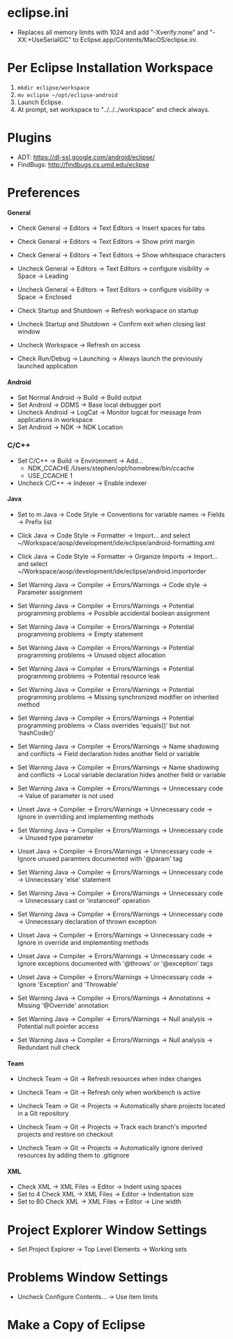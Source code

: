 # eclipse.ini
- Replaces all memory limits with 1024 and add "-Xverify:none" and "-XX:+UseSerialGC" to Eclipse.app/Contents/MacOS/eclipse.ini.

# Per Eclipse Installation Workspace
1. `mkdir eclipse/workspace`
1. `mv eclipse ~/opt/eclipse-android`
1. Launch Eclipse.
1. At prompt, set workspace to "../../../workspace" and check always.

# Plugins
- ADT: https://dl-ssl.google.com/android/eclipse/
- FindBugs: http://findbugs.cs.umd.edu/eclipse

# Preferences

#### General
- Check General -> Editors -> Text Editors -> Insert spaces for tabs
- Check General -> Editors -> Text Editors -> Show print margin
- Check General -> Editors -> Text Editors -> Show whitespace characters
- Uncheck General -> Editors -> Text Editors -> configure visibility -> Space -> Leading
- Uncheck General -> Editors -> Text Editors -> configure visibility -> Space -> Enclosed

- Check Startup and Shutdown -> Refresh workspace on startup
- Uncheck Startup and Shutdown -> Confirm exit when closing last window

- Uncheck Workspace -> Refresh on access

- Check Run/Debug -> Launching -> Always launch the previously launched application

#### Android
- Set Normal Android -> Build -> Build output
- Set Android -> DDMS -> Base local debugger port
- Uncheck Android -> LogCat -> Monitor logcat for message from applications in workspace
- Set Android -> NDK -> NDK Location

### C/C++
- Set C/C++ -> Build -> Environment -> Add...
  - NDK_CCACHE /Users/stephen/opt/homebrew/bin/ccache
  - USE_CCACHE 1
- Uncheck C/C++ -> Indexer -> Enable indexer

#### Java
- Set to m Java -> Code Style -> Conventions for variable names -> Fields -> Prefix list

- Click Java -> Code Style -> Formatter -> Import... and select ~/Workspace/aosp/development/ide/eclipse/android-formatting.xml
- Click Java -> Code Style -> Formatter -> Organize Imports -> Import... and select ~/Workspace/aosp/development/ide/eclipse/android.importorder

- Set Warning Java -> Compiler -> Errors/Warnings -> Code style -> Parameter assignment

- Set Warning Java -> Compiler -> Errors/Warnings -> Potential programming problems -> Possible accidental boolean assignment
- Set Warning Java -> Compiler -> Errors/Warnings -> Potential programming problems -> Empty statement
- Set Warning Java -> Compiler -> Errors/Warnings -> Potential programming problems -> Unused object allocation
- Set Warning Java -> Compiler -> Errors/Warnings -> Potential programming problems -> Potential resource leak
- Set Warning Java -> Compiler -> Errors/Warnings -> Potential programming problems -> Missing synchronized modifier on inherited method
- Set Warning Java -> Compiler -> Errors/Warnings -> Potential programming problems -> Class overrides 'equals()' but not 'hashCode()'

- Set Warning Java -> Compiler -> Errors/Warnings -> Name shadowing and conflicts -> Field declaration hides another field or variable
- Set Warning Java -> Compiler -> Errors/Warnings -> Name shadowing and conflicts -> Local variable declaration hides another field or variable

- Set Warning Java -> Compiler -> Errors/Warnings -> Unnecessary code -> Value of parameter is not used
- Unset Java -> Compiler -> Errors/Warnings -> Unnecessary code -> Ignore in overriding and implementing methods
- Set Warning Java -> Compiler -> Errors/Warnings -> Unnecessary code -> Unused type parameter
- Unset Java -> Compiler -> Errors/Warnings -> Unnecessary code -> Ignore unused paramters documented with '@param' tag
- Set Warning Java -> Compiler -> Errors/Warnings -> Unnecessary code -> Unnecessary 'else' statement
- Set Warning Java -> Compiler -> Errors/Warnings -> Unnecessary code -> Unnecessary cast or 'instanceof' operation
- Set Warning Java -> Compiler -> Errors/Warnings -> Unnecessary code -> Unnecessary declaration of thrown exception
- Unset Java -> Compiler -> Errors/Warnings -> Unnecessary code -> Ignore in override and implementing methods
- Unset Java -> Compiler -> Errors/Warnings -> Unnecessary code -> Ignore exceptions documented with '@throws' or '@exception' tags
- Unset Java -> Compiler -> Errors/Warnings -> Unnecessary code -> Ignore 'Exception' and 'Throwable'

- Set Warning Java -> Compiler -> Errors/Warnings -> Annotations -> Missing '@Override' annotation

- Set Warning Java -> Compiler -> Errors/Warnings -> Null analysis -> Potential null pointer access
- Set Warning Java -> Compiler -> Errors/Warnings -> Null analysis -> Redundant null check

#### Team
- Uncheck Team -> Git -> Refresh resources when index changes
- Uncheck Team -> Git -> Refresh only when workbench is active

- Uncheck Team -> Git -> Projects -> Automatically share projects located in a Git repository
- Uncheck Team -> Git -> Projects -> Track each branch's imported projects and restore on checkout
- Uncheck Team -> Git -> Projects -> Automatically ignore derived resources by adding them to .gitignore

#### XML
- Check XML -> XML Files -> Editor -> Indent using spaces
- Set to 4 Check XML -> XML Files -> Editor -> Indentation size
- Set to 80 Check XML -> XML Files -> Editor -> Line width

# Project Explorer Window Settings
- Set Project Explorer -> Top Level Elements -> Working sets

# Problems Window Settings
- Uncheck Configure Contents... -> Use item limits

# Make a Copy of Eclipse
